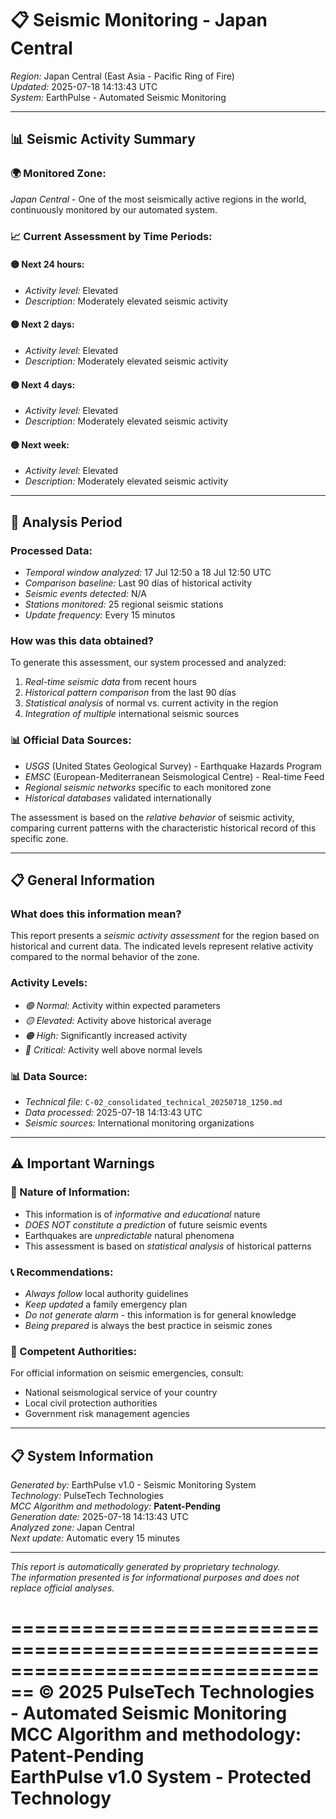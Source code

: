 # 📋 Seismic Monitoring - Japan Central

*Region:* Japan Central (East Asia - Pacific Ring of Fire)  
*Updated:* 2025-07-18 14:13:43 UTC  
*System:* EarthPulse - Automated Seismic Monitoring  

---

## 📊 Seismic Activity Summary

### 🌍 Monitored Zone:
*Japan Central* - One of the most seismically active regions in the world, continuously monitored by our automated system.

### 📈 Current Assessment by Time Periods:

#### 🟡 Next 24 hours:
- *Activity level:* Elevated
- *Description:* Moderately elevated seismic activity

#### 🟡 Next 2 days:
- *Activity level:* Elevated
- *Description:* Moderately elevated seismic activity

#### 🟡 Next 4 days:
- *Activity level:* Elevated
- *Description:* Moderately elevated seismic activity

#### 🟡 Next week:
- *Activity level:* Elevated
- *Description:* Moderately elevated seismic activity


---

## 📅 Analysis Period

### Processed Data:
- *Temporal window analyzed:* 17 Jul 12:50 a 18 Jul 12:50 UTC
- *Comparison baseline:* Last 90 días of historical activity
- *Seismic events detected:* N/A
- *Stations monitored:* 25 regional seismic stations
- *Update frequency:* Every 15 minutos

### How was this data obtained?
To generate this assessment, our system processed and analyzed:

1. *Real-time seismic data* from recent hours
2. *Historical pattern comparison* from the last 90 días
3. *Statistical analysis* of normal vs. current activity in the region
4. *Integration of multiple* international seismic sources

### 📊 Official Data Sources:
- *USGS* (United States Geological Survey) - Earthquake Hazards Program
- *EMSC* (European-Mediterranean Seismological Centre) - Real-time Feed
- *Regional seismic networks* specific to each monitored zone
- *Historical databases* validated internationally

The assessment is based on the *relative behavior* of seismic activity, 
comparing current patterns with the characteristic historical record of this specific zone.



---

## 📋 General Information

### What does this information mean?
This report presents a *seismic activity assessment* for the region based on historical and current data. The indicated levels represent relative activity compared to the normal behavior of the zone.

### Activity Levels:
- *🟢 Normal:* Activity within expected parameters
- *🟡 Elevated:* Activity above historical average  
- *🟠 High:* Significantly increased activity
- *🔴 Critical:* Activity well above normal levels

### 📊 Data Source:
- *Technical file:* `C-02_consolidated_technical_20250718_1250.md`
- *Data processed:* 2025-07-18 14:13:43 UTC
- *Seismic sources:* International monitoring organizations

---

## ⚠️ Important Warnings

### 🚨 Nature of Information:
- This information is of *informative and educational* nature
- *DOES NOT constitute a prediction* of future seismic events
- Earthquakes are *unpredictable* natural phenomena
- This assessment is based on *statistical analysis* of historical patterns

### 📞 Recommendations:
- *Always follow* local authority guidelines
- *Keep updated* a family emergency plan  
- *Do not generate alarm* - this information is for general knowledge
- *Being prepared* is always the best practice in seismic zones

### 🏢 Competent Authorities:
For official information on seismic emergencies, consult:
- National seismological service of your country
- Local civil protection authorities
- Government risk management agencies

---

## 📋 System Information

*Generated by:* EarthPulse v1.0 - Seismic Monitoring System  
*Technology:* PulseTech Technologies  
*MCC Algorithm and methodology:* **Patent-Pending**  
*Generation date:* 2025-07-18 14:13:43 UTC  
*Analyzed zone:* Japan Central  
*Next update:* Automatic every 15 minutes  

---

*This report is automatically generated by proprietary technology.*  
*The information presented is for informational purposes and does not replace official analyses.*

================================================================================
**© 2025 PulseTech Technologies - Automated Seismic Monitoring**  
**MCC Algorithm and methodology: Patent-Pending**  
**EarthPulse v1.0 System - Protected Technology**
================================================================================
